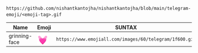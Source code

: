 

`https://github.com/nishantkantojha/nishantkantojha/blob/main/telegram-emoji/<emoji-tag>.gif`

|Name|Emoji|SUNTAX|
|---|---|---|
|grinning-face|<img align="center" src="https://raw.githubusercontent.com/nishantkantojha/nishantkantojha/main/telegram-emoji/Beating-Heart.gif" height="30" width="30" />|`https://www.emojiall.com/images/60/telegram/1f600.gif`|
